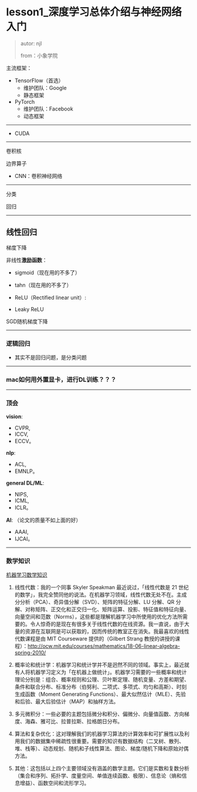 # lesson1_深度学习总体介绍与神经网络入门

> autor: njl
>
> from：小象学院



主流框架：

- TensorFlow（首选）
    - 维护团队：Google
    - 静态框架
- PyTorch
    - 维护团队：Facebook
    - 动态框架

---

- CUDA

---

卷积核

边界算子



- CNN：卷积神经网络

---

分类

回归

---



## 线性回归

梯度下降



非线性**激励函数**：

- sigmoid（现在用的不多了）

- tahn（现在用的不多了）
- ReLU（Rectified linear unit）:
- Leaky ReLU



SGD随机梯度下降

---

### 逻辑回归

- 其实不是回归问题，是分类问题

---

### mac如何用外置显卡，进行DL训练？？？

---

### 顶会

**vision**: 

- CVPR,
-  ICCV,
-  ECCV。

**nlp**: 

- ACL, 
- EMNLP。

**general DL/ML**: 

- NIPS, 
- ICML, 
- ICLR。

**AI**: （论文的质量不如上面的好）

- AAAI, 
- IJCAI。

---

### 数学知识

[机器学习数学知识](https://www.jiqizhixin.com/articles/2017-02-25)

1. 线性代数：我的一个同事 Skyler Speakman 最近说过，「线性代数是 21 世纪的数学」，我完全赞同他的说法。在机器学习领域，线性代数无处不在。主成分分析（PCA）、奇异值分解（SVD）、矩阵的特征分解、LU 分解、QR 分解、对称矩阵、正交化和正交归一化、矩阵运算、投影、特征值和特征向量、向量空间和范数（Norms），这些都是理解机器学习中所使用的优化方法所需要的。令人惊奇的是现在有很多关于线性代数的在线资源。我一直说，由于大量的资源在互联网是可以获取的，因而传统的教室正在消失。我最喜欢的线性代数课程是由 MIT Courseware 提供的（Gilbert Strang 教授的讲授的课程）：http://ocw.mit.edu/courses/mathematics/18-06-linear-algebra-spring-2010/

2. 概率论和统计学：机器学习和统计学并不是迥然不同的领域。事实上，最近就有人将机器学习定义为「在机器上做统计」。机器学习需要的一些概率和统计理论分别是：组合、概率规则和公理、贝叶斯定理、随机变量、方差和期望、条件和联合分布、标准分布（伯努利、二项式、多项式、均匀和高斯）、时刻生成函数（Moment Generating Functions）、最大似然估计（MLE）、先验和后验、最大后验估计（MAP）和抽样方法。

3. 多元微积分：一些必要的主题包括微分和积分、偏微分、向量值函数、方向梯度、海森、雅可比、拉普拉斯、拉格朗日分布。
4. 算法和复杂优化：这对理解我们的机器学习算法的计算效率和可扩展性以及利用我们的数据集中稀疏性很重要。需要的知识有数据结构（二叉树、散列、堆、栈等）、动态规划、随机和子线性算法、图论、梯度/随机下降和原始对偶方法。
5. 其他：这包括以上四个主要领域没有涵盖的数学主题。它们是实数和复数分析（集合和序列、拓扑学、度量空间、单值连续函数、极限）、信息论（熵和信息增益）、函数空间和流形学习。